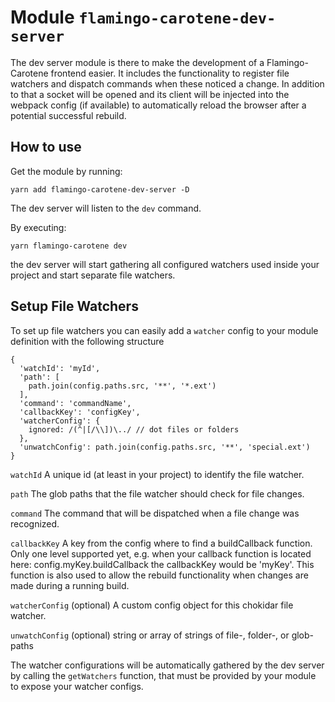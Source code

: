 # Module `flamingo-carotene-dev-server`
The dev server module is there to make the development of a Flamingo-Carotene frontend easier.
It includes the functionality to register file watchers and dispatch commands when these noticed a change.
In addition to that a socket will be opened and its client will be injected into the webpack config (if available) to
automatically reload the browser after a potential successful rebuild.

## How to use
Get the module by running:
```
yarn add flamingo-carotene-dev-server -D
```

The dev server will listen to the `dev` command.

By executing:
```
yarn flamingo-carotene dev
```
the dev server will start gathering all configured watchers used inside your project and start separate file watchers.

## Setup File Watchers
To set up file watchers you can easily add a `watcher` config to your module definition with the following structure
```
{
  'watchId': 'myId',
  'path': [
    path.join(config.paths.src, '**', '*.ext')
  ],
  'command': 'commandName',
  'callbackKey': 'configKey',
  'watcherConfig': {
    ignored: /(^|[/\\])\../ // dot files or folders
  },
  'unwatchConfig': path.join(config.paths.src, '**', 'special.ext')
}
```
`watchId` A unique id (at least in your project) to identify the file watcher.

`path` The glob paths that the file watcher should check for file changes.

`command` The command that will be dispatched when a file change was recognized.

`callbackKey` A key from the config where to find a buildCallback function. Only one level supported yet,
e.g. when your callback function is located here: config.myKey.buildCallback the callbackKey would be 'myKey'. This
function is also used to allow the rebuild functionality when changes are made during a running build.

`watcherConfig` (optional) A custom config object for this chokidar file watcher.

`unwatchConfig` (optional) string or array of strings of file-, folder-, or glob-paths

The watcher configurations will be automatically gathered by the dev server by calling the `getWatchers`
function, that must be provided by your module to expose your watcher configs.
